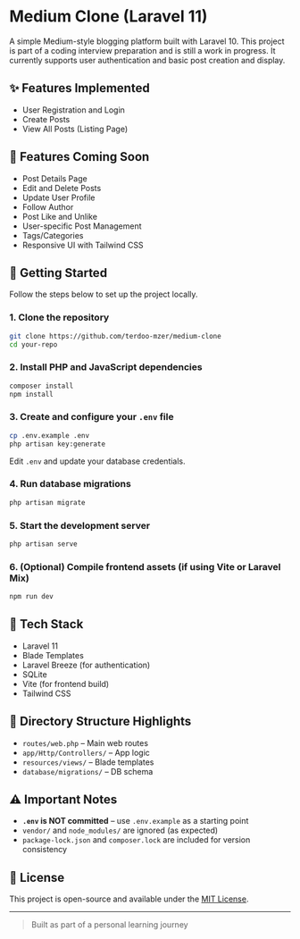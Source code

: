 # Medium Clone (Laravel 11)

A simple Medium-style blogging platform built with Laravel 10. This project is part of a coding interview preparation and is still a work in progress. It currently supports user authentication and basic post creation and display.

## ✨ Features Implemented

- User Registration and Login
- Create Posts
- View All Posts (Listing Page)

## 🔧 Features Coming Soon

- Post Details Page
- Edit and Delete Posts
- Update User Profile
- Follow Author
- Post Like and Unlike
- User-specific Post Management
- Tags/Categories
- Responsive UI with Tailwind CSS

## 🚀 Getting Started

Follow the steps below to set up the project locally.

### 1. Clone the repository

```bash
git clone https://github.com/terdoo-mzer/medium-clone
cd your-repo
```

### 2. Install PHP and JavaScript dependencies

```bash
composer install
npm install
```

### 3. Create and configure your `.env` file

```bash
cp .env.example .env
php artisan key:generate
```

Edit `.env` and update your database credentials.

### 4. Run database migrations

```bash
php artisan migrate
```

### 5. Start the development server

```bash
php artisan serve
```

### 6. (Optional) Compile frontend assets (if using Vite or Laravel Mix)

```bash
npm run dev
```

## 🧰 Tech Stack

* Laravel 11
* Blade Templates
* Laravel Breeze (for authentication)
* SQLite
* Vite (for frontend build)
* Tailwind CSS 

## 📂 Directory Structure Highlights

* `routes/web.php` – Main web routes
* `app/Http/Controllers/` – App logic
* `resources/views/` – Blade templates
* `database/migrations/` – DB schema

## ⚠️ Important Notes

* **`.env` is NOT committed** – use `.env.example` as a starting point
* `vendor/` and `node_modules/` are ignored (as expected)
* `package-lock.json` and `composer.lock` are included for version consistency

## 📝 License

This project is open-source and available under the [MIT License](LICENSE).

---

> Built as part of a personal learning journey

```


